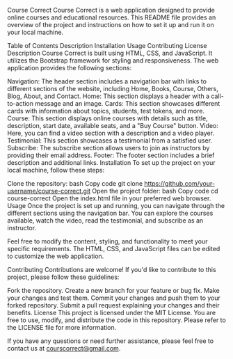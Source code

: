 Course Correct
Course Correct is a web application designed to provide online courses and educational resources. This README file provides an overview of the project and instructions on how to set it up and run it on your local machine.

Table of Contents
Description
Installation
Usage
Contributing
License
Description
Course Correct is built using HTML, CSS, and JavaScript. It utilizes the Bootstrap framework for styling and responsiveness. The web application provides the following sections:

Navigation: The header section includes a navigation bar with links to different sections of the website, including Home, Books, Course, Others, Blog, About, and Contact.
Home: This section displays a header with a call-to-action message and an image.
Cards: This section showcases different cards with information about topics, students, test tokens, and more.
Course: This section displays online courses with details such as title, description, start date, available seats, and a "Buy Course" button.
Video: Here, you can find a video section with a description and a video player.
Testimonial: This section showcases a testimonial from a satisfied user.
Subscribe: The subscribe section allows users to join as instructors by providing their email address.
Footer: The footer section includes a brief description and additional links.
Installation
To set up the project on your local machine, follow these steps:

Clone the repository:
bash
Copy code
git clone https://github.com/your-username/course-correct.git
Open the project folder:
bash
Copy code
cd course-correct
Open the index.html file in your preferred web browser.
Usage
Once the project is set up and running, you can navigate through the different sections using the navigation bar. You can explore the courses available, watch the video, read the testimonial, and subscribe as an instructor.

Feel free to modify the content, styling, and functionality to meet your specific requirements. The HTML, CSS, and JavaScript files can be edited to customize the web application.

Contributing
Contributions are welcome! If you'd like to contribute to this project, please follow these guidelines:

Fork the repository.
Create a new branch for your feature or bug fix.
Make your changes and test them.
Commit your changes and push them to your forked repository.
Submit a pull request explaining your changes and their benefits.
License
This project is licensed under the MIT License. You are free to use, modify, and distribute the code in this repository. Please refer to the LICENSE file for more information.

If you have any questions or need further assistance, please feel free to contact us at courscorrect@gmail.com.